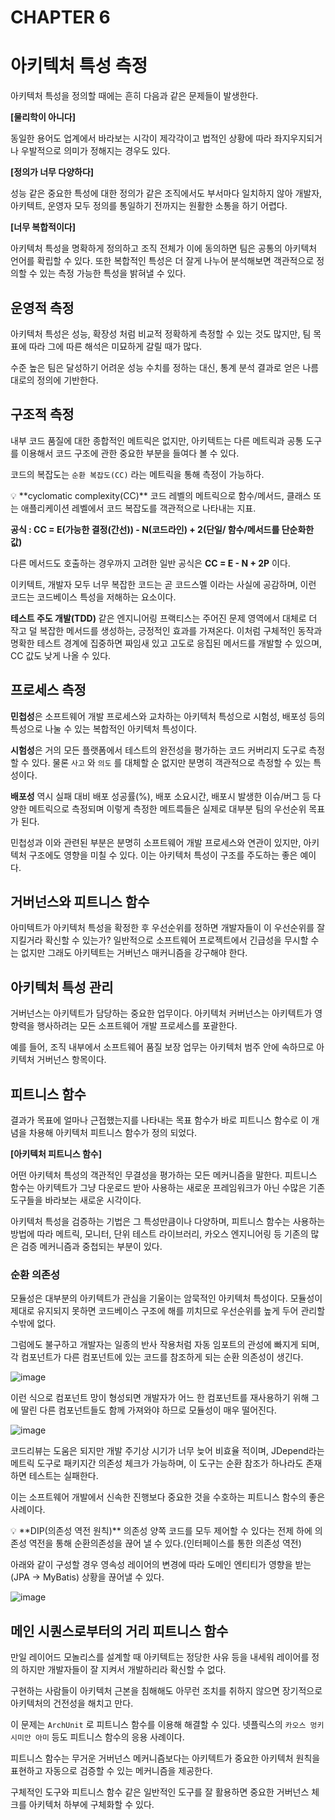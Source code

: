 # CHAPTER 6

# 아키텍처 특성 측정

아키텍처 특성을 정의할 때에는 흔히 다음과 같은 문제들이 발생한다.

**[물리학이 아니다]**

동일한 용어도 업계에서 바라보는 시각이 제각각이고 법적인 상황에 따라 좌지우지되거나 우발적으로 의미가 정해지는 경우도 있다.

**[정의가 너무 다양하다]**

성능 같은 중요한 특성에 대한 정의가 같은 조직에서도 부서마다 일치하지 않아 개발자, 아키텍트, 운영자 모두 정의를 통일하기 전까지는 원활한 소통을 하기 어렵다.

**[너무 복합적이다]**

아키텍처 특성을 명확하게 정의하고 조직 전체가 이에 동의하면 팀은 공통의 아키텍처 언어를 확립할 수 있다. 또한 복합적인 특성은 더 잘게 나누어 분석해보면 객관적으로 정의할 수 있는 측정 가능한 특성을 밝혀낼 수 있다.

## 운영적 측정

아키텍처 특성은 성능, 확장성 처럼 비교적 정확하게 측정할 수 있는 것도 많지만, 팀 목표에 따라 그에 따른 해석은 미묘하게 갈릴 때가 많다.

수준 높은 팀은 달성하기 어려운 성능 수치를 정하는 대신, 통계 분석 결과로 얻은 나름대로의 정의에 기반한다.

## 구조적 측정

내부 코드 품질에 대한 종합적인 메트릭은 없지만, 아키텍트는 다른 메트릭과 공통 도구를 이용해서 코드 구조에 관한 중요한 부분을 들여다 볼 수 있다.

코드의 복잡도는 `순환 복잡도(CC)` 라는 메트릭을 통해 측정이 가능하다.

<aside>
💡 **cyclomatic complexity(CC)**
코드 레벨의 메트릭으로 함수/메서드, 클래스 또는 애플리케이션 레벨에서 코드 복잡도를 객관적으로 나타내는 지표.

**공식 : CC = E(가능한 결정(간선)) - N(코드라인) + 2(단일/ 함수/메서드를 단순화한 값)**

다른 메서드도 호출하는 경우까지 고려한 일반 공식은
**CC = E - N + 2P** 이다.

</aside>

이키텍트, 개발자 모두 너무 복잡한 코드는 곧 코드스멜 이라는 사실에 공감하며, 이런 코드는 코드베이스 특성을 저해하는 요소이다.

**테스트 주도 개발(TDD)** 같은 엔지니어링 프랙티스는 주어진 문제 영역에서 대체로 더 작고 덜 복잡한 메서드를 생성하는, 긍정적인 효과를 가져온다. 이처럼 구체적인 동작과 명확한 테스트 경계에 집중하면 짜임새 있고 고도로 응집된 메서드를 개발할 수 있으며, CC 값도 낮게 나올 수 있다.

## 프로세스 측정

**민첩성**은 소프트웨어 개발 프로세스와 교차하는 아키텍처 특성으로 시험성, 배포성 등의 특성으로 나눌 수 있는 복합적인 아키텍처 특성이다.

**시험성**은 거의 모든 플랫폼에서 테스트의 완전성을 평가하는 코드 커버리지 도구로 측정할 수 있다. 물론 `사고` 와 `의도` 를 대체할 순 없지만 분명히 객관적으로 측정할 수 있는 특성이다.

**배포성** 역시 실패 대비 배포 성공률(%), 배포 소요시간, 배포시 발생한 이슈/버그 등 다양한 메트릭으로 측정되며 이렇게 측정한 메트륵들은 실제로 대부분 팀의 우선순위 목표가 된다.

민첩성과 이와 관련된 부분은 분명히 소프트웨어 개발 프로세스와 연관이 있지만, 아키텍처 구조에도 영향을 미칠 수 있다. 이는 아키텍처 특성이 구조를 주도하는 좋은 예이다.

## 거버넌스와 피트니스 함수

아미텍트가 아키텍처 특성을 확정한 후 우선순위를 정하면 개발자들이 이 우선순위를 잘 지킬거라 확신할 수 있는가? 일반적으로 소프트웨어 프로젝트에서 긴급성을 무시할 수는 없지만 그래도 아키텍트는 거버넌스 매커니즘을 강구해야 한다.

## 아키텍처 특성 관리

거버넌스는 아키텍트가 담당하는 중요한 업무이다. 아키텍처 커버넌스는 아키텍트가 영향력을 행사하려는 모든 소프트웨어 개발 프로세스를 포괄한다.

예를 들어, 조직 내부에서 소프트웨어 품질 보장 업무는 아키텍처 범주 안에 속하므로 아키텍처 거버넌스 항목이다.

## 피트니스 함수

결과가 목표에 얼마나 근접했는지를 나타내는 목표 함수가 바로 피트니스 함수로 이 개념을 차용해 아키텍처 피트니스 함수가 정의 되었다.

**[아키텍처 피트니스 함수]**

어떤 아키텍처 특성의 객관적인 무결성을 평가하는 모든 메커니즘을 말한다. 피트니스 함수는 아키텍트가 그냥 다운로드 받아 사용하는 새로운 프레임워크가 아닌 수많은 기존 도구들을 바라보는 새로운 시각이다.

아키텍처 특성을 검증하는 기법은 그 특성만큼이나 다양하며, 피트니스 함수는 사용하는 방법에 따라 메트릭, 모니터, 단위 테스트 라이브러리, 카오스 엔지니어링 등 기존의 많은 검증 메커니즘과 중첩되는 부분이 있다.

### 순환 의존성

모듈성은 대부분의 아키텍트가 관심을 기울이는 암묵적인 아키텍처 특성이다. 모듈성이 제대로 유지되지 못하면 코드베이스 구조에 해를 끼치므로 우선순위를 높게 두어 관리할 수밖에 없다.

그럼에도 불구하고 개발자는 일종의 반사 작용처럼 자동 임포트의 관성에 빠지게 되며, 각 컴포넌트가 다른 컴포넌트에 있는 코드를 참조하게 되는 순환 의존성이 생긴다.

![image](https://github.com/akfls221/24-software-architecture-101-2/assets/71249347/9033649f-ad96-4a81-a19b-a6d1159350df)

이런 식으로 컴포넌트 망이 형성되면 개발자가 어느 한 컴포넌트를 재사용하기 위해 그에 딸린 다른 컴포넌트들도 함께 가져와야 하므로 모듈성이 매우 떨어진다.

![image](https://github.com/akfls221/24-software-architecture-101-2/assets/71249347/d67c14ca-d726-46d6-83e1-0509a991ae15)

코드리뷰는 도움은 되지만 개발 주기상 시기가 너무 늦어 비효율 적이며, JDepend라는 메트릭 도구로 패키지간 의존성 체크가 가능하며, 이 도구는 순환 참조가 하나라도 존재하면 테스트는 실패한다.

이는 소프트웨어 개발에서 신속한 진행보다 중요한 것을 수호하는 피트니스 함수의 좋은 사례이다.

<aside>
💡 **DIP(의존성 역전 원칙)**
의존성 양쪽 코드를 모두 제어할 수 있다는 전제 하에 의존성 역전을 통해 순환의존성을 끊어 낼 수 있다.(인터페이스를 통한 의존성 역전)

아래와 같이 구성할 경우 영속성 레이어의 변경에 따라 도메인 엔티티가 영향을 받는
(JPA → MyBatis) 상황을 끊어낼 수 있다.

![image](https://github.com/akfls221/24-software-architecture-101-2/assets/71249347/9dc44213-dfc2-4240-87d4-05204c1d1f6b)

</aside>

## 메인 시퀀스로부터의 거리 피트니스 함수

만일 레이어드 모놀리스를 설계할 때 아키텍트는 정당한 사유 등을 내세워 레이어를 정의 하지만 개발자들이 잘 지켜서 개발하리라 확신할 수 없다.

구현하는 사람들이 아키텍처 근본을 침해해도 아무런 조치를 취하지 않으면 장기적으로 아키텍처의 건전성을 해치고 만다.

이 문제는 `ArchUnit` 로 피트니스 함수를 이용해 해결할 수 있다. 넷플릭스의 `카오스 멍키` `시미안 아미` 등도 피트니스 함수의 응용 사례이다.

피트니스 함수는 무거운 거버넌스 메커니즘보다는 아키텍트가 중요한 아키텍처 원칙을 표현하고 자동으로 검증할 수 있는 메커니즘을 제공한다.

구체적인 도구와 피트니스 함수 같은 일반적인 도구를 잘 활용하면 중요한 거버넌스 체크를 아키텍처 하부에 구체화할 수 있다.
